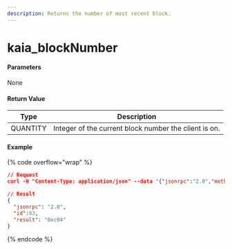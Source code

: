 ```yaml
---
description: Returns the number of most recent block.
---
```


# kaia\_blockNumber

#### **Parameters**

None

#### **Return Value**

| Type     | Description                                           |
| -------- | ----------------------------------------------------- |
| QUANTITY | Integer of the current block number the client is on. |

#### Example

{% code overflow="wrap" %}
```json
// Request
curl -H "Content-Type: application/json" --data '{"jsonrpc":"2.0","method":"kaia_blockNumber","params":[],"id":83}' http://kaia.blockpi.network/v1/rpc/your-api-key

// Result
{
  "jsonrpc": "2.0",
  "id":83,
  "result": "0xc94"
}
```
{% endcode %}
